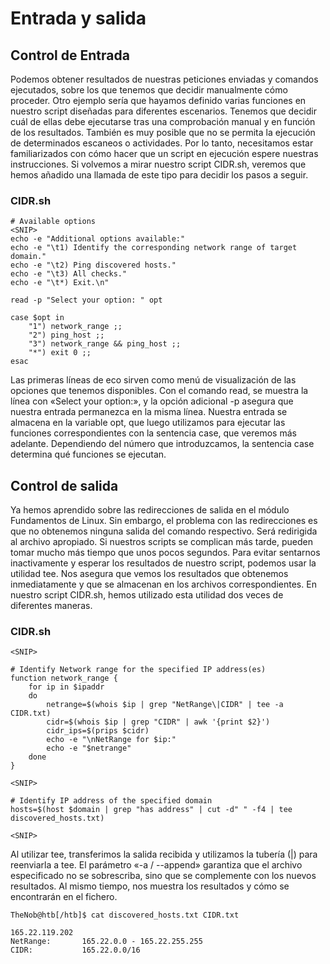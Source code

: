 # Entrada y salida

## Control de Entrada
Podemos obtener resultados de nuestras peticiones enviadas y comandos ejecutados, sobre los que tenemos que decidir manualmente cómo proceder. Otro ejemplo sería que hayamos definido varias funciones en nuestro script diseñadas para diferentes escenarios. Tenemos que decidir cuál de ellas debe ejecutarse tras una comprobación manual y en función de los resultados. También es muy posible que no se permita la ejecución de determinados escaneos o actividades. Por lo tanto, necesitamos estar familiarizados con cómo hacer que un script en ejecución espere nuestras instrucciones. Si volvemos a mirar nuestro script CIDR.sh, veremos que hemos añadido una llamada de este tipo para decidir los pasos a seguir.

### CIDR.sh
```console
# Available options
<SNIP>
echo -e "Additional options available:"
echo -e "\t1) Identify the corresponding network range of target domain."
echo -e "\t2) Ping discovered hosts."
echo -e "\t3) All checks."
echo -e "\t*) Exit.\n"

read -p "Select your option: " opt

case $opt in
	"1") network_range ;;
	"2") ping_host ;;
	"3") network_range && ping_host ;;
	"*") exit 0 ;;
esac
```

Las primeras líneas de eco sirven como menú de visualización de las opciones que tenemos disponibles. Con el comando read, se muestra la línea con «Select your option:», y la opción adicional -p asegura que nuestra entrada permanezca en la misma línea. Nuestra entrada se almacena en la variable opt, que luego utilizamos para ejecutar las funciones correspondientes con la sentencia case, que veremos más adelante. Dependiendo del número que introduzcamos, la sentencia case determina qué funciones se ejecutan.

## Control de salida
Ya hemos aprendido sobre las redirecciones de salida en el módulo Fundamentos de Linux. Sin embargo, el problema con las redirecciones es que no obtenemos ninguna salida del comando respectivo. Será redirigida al archivo apropiado. Si nuestros scripts se complican más tarde, pueden tomar mucho más tiempo que unos pocos segundos. Para evitar sentarnos inactivamente y esperar los resultados de nuestro script, podemos usar la utilidad tee. Nos asegura que vemos los resultados que obtenemos inmediatamente y que se almacenan en los archivos correspondientes. En nuestro script CIDR.sh, hemos utilizado esta utilidad dos veces de diferentes maneras.

### CIDR.sh
```console
<SNIP>

# Identify Network range for the specified IP address(es)
function network_range {
	for ip in $ipaddr
	do
		netrange=$(whois $ip | grep "NetRange\|CIDR" | tee -a CIDR.txt)
		cidr=$(whois $ip | grep "CIDR" | awk '{print $2}')
		cidr_ips=$(prips $cidr)
		echo -e "\nNetRange for $ip:"
		echo -e "$netrange"
	done
}

<SNIP>

# Identify IP address of the specified domain
hosts=$(host $domain | grep "has address" | cut -d" " -f4 | tee discovered_hosts.txt)

<SNIP>
```
Al utilizar tee, transferimos la salida recibida y utilizamos la tubería (|) para reenviarla a tee. El parámetro «-a / --append» garantiza que el archivo especificado no se sobrescriba, sino que se complemente con los nuevos resultados. Al mismo tiempo, nos muestra los resultados y cómo se encontrarán en el fichero.
```console
TheNob@htb[/htb]$ cat discovered_hosts.txt CIDR.txt

165.22.119.202
NetRange:       165.22.0.0 - 165.22.255.255
CIDR:           165.22.0.0/16
```
